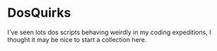 # DosQuirks
I've seen lots dos scripts behaving weirdly in my coding expeditions, I thought it may be nice to start a collection here.

